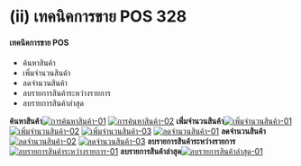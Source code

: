 # (ii)    เทคนิคการขาย POS  328

#### **เทคนิคการขาย POS**

  * ค้นหาสินค้า
  * เพิ่มจำนวนสินค้า
  * ลดจำนวนสินค้า
  * ลบรายการสินค้าระหว่างรายการ
  * ลบรายการสินค้าล่าสุด

  **ค้นหาสินค้า**[![การค้นหาสินค้า-01](http://www.smlaccount.com/manual/wp-content/uploads/2017/10/การค้นหาสินค้า-01.jpg)](http://www.smlaccount.com/manual/wp-content/uploads/2017/10/การค้นหาสินค้า-01.jpg)
    [![การค้นหาสินค้า-02](http://www.smlaccount.com/manual/wp-content/uploads/2017/10/การค้นหาสินค้า-02.jpg)](http://www.smlaccount.com/manual/wp-content/uploads/2017/10/การค้นหาสินค้า-02.jpg)
    **เพิ่มจำนวนสินค้า**[![เพิ่มจำนวนสินค้า-01](http://www.smlaccount.com/manual/wp-content/uploads/2017/10/เพิ่มจำนวนสินค้า-01.jpg)](http://www.smlaccount.com/manual/wp-content/uploads/2017/10/เพิ่มจำนวนสินค้า-01.jpg)
    [![เพิ่มจำนวนสินค้า-02](http://www.smlaccount.com/manual/wp-content/uploads/2017/10/เพิ่มจำนวนสินค้า-02.jpg)](http://www.smlaccount.com/manual/wp-content/uploads/2017/10/เพิ่มจำนวนสินค้า-02.jpg)
    [![เพิ่มจำนวนสินค้า-03](http://www.smlaccount.com/manual/wp-content/uploads/2017/10/เพิ่มจำนวนสินค้า-03.jpg)](http://www.smlaccount.com/manual/wp-content/uploads/2017/10/เพิ่มจำนวนสินค้า-03.jpg)
    [![ลดจำนวนสินค้า-01](http://www.smlaccount.com/manual/wp-content/uploads/2017/10/ลดจำนวนสินค้า-01.jpg)](http://www.smlaccount.com/manual/wp-content/uploads/2017/10/ลดจำนวนสินค้า-01.jpg)
    **ลดจำนวนสินค้า**[![ลดจำนวนสินค้า-02](http://www.smlaccount.com/manual/wp-content/uploads/2017/10/ลดจำนวนสินค้า-02.jpg)](http://www.smlaccount.com/manual/wp-content/uploads/2017/10/ลดจำนวนสินค้า-02.jpg)
    [![ลดจำนวนสินค้า-03](http://www.smlaccount.com/manual/wp-content/uploads/2017/10/ลดจำนวนสินค้า-03.jpg)](http://www.smlaccount.com/manual/wp-content/uploads/2017/10/ลดจำนวนสินค้า-03.jpg)
    **ลบรายการสินค้าระหว่างรายการ**[![ลบรายการสินค้าระหว่างรายการ-01](http://www.smlaccount.com/manual/wp-content/uploads/2017/10/ลบรายการสินค้าระหว่างรายการ-01.jpg)](http://www.smlaccount.com/manual/wp-content/uploads/2017/10/ลบรายการสินค้าระหว่างรายการ-01.jpg)
    **ลบรายการสินค้าล่าสุด**[![ลบรายการสินค้าล่าสุด-01](http://www.smlaccount.com/manual/wp-content/uploads/2017/10/ลบรายการสินค้าล่าสุด-01.jpg)](http://www.smlaccount.com/manual/wp-content/uploads/2017/10/ลบรายการสินค้าล่าสุด-01.jpg)  

